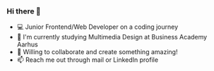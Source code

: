 ### Hi there 👋

- 💻 Junior Frontend/Web Developer on a coding journey
- 🧠 I'm currently studying Multimedia Design at Business Academy Aarhus
- 🌱 Willing to collaborate and create something amazing!
- 📫 Reach me out through mail or LinkedIn profile
